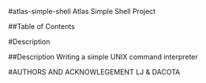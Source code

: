 #atlas-simple-shell
Atlas Simple Shell Project

##Table of Contents

#Description


##Description
Writing a simple UNIX command interpreter

#AUTHORS AND ACKNOWLEGEMENT
LJ & DACOTA

